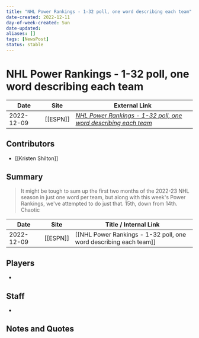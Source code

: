 ```yaml
---
title: "NHL Power Rankings - 1-32 poll, one word describing each team"
date-created: 2022-12-11
day-of-week-created: Sun
date-updated: 
aliases: []
tags: [NewsPost]
status: stable
---
```


# NHL Power Rankings - 1-32 poll, one word describing each team

| Date       | Site     | External Link                                                                                                                                                         |
| ---------- | -------- | --------------------------------------------------------------------------------------------------------------------------------------------------------------------- |
| 2022-12-09 | [[ESPN]] | [*NHL Power Rankings - 1-32 poll, one word describing each team*](https://www.espn.com/nhl/story/_/id/35212703/nhl-power-rankings-1-32-poll-one-word-describing-team) |

## Contributors
- [[Kristen Shilton]]

## Summary
> It might be tough to sum up the first two months of the 2022-23 NHL season in just one word per team, but along with this week's Power Rankings, we've attempted to do just that.
> 15th, down from 14th. 
> Chaotic

| Date       | Site     | Title / Internal Link                                             |
| ---------- | -------- | ----------------------------------------------------------------- |
| 2022-12-09 | [[ESPN]] | [[NHL Power Rankings - 1-32 poll, one word describing each team]] |

## Players
- 

## Staff
- 

## Notes and Quotes
> 


